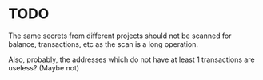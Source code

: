 # TODO

The same secrets from different projects should not be scanned for balance, transactions, etc as the scan is a long operation.

Also, probably, the addresses which do not have at least 1 transactions are useless? (Maybe not)